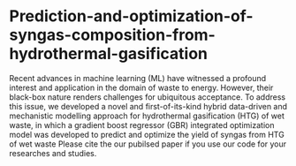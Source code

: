 # Prediction-and-optimization-of-syngas-composition-from-hydrothermal-gasification
Recent advances in machine learning (ML) have witnessed a profound interest and application in the domain of waste to energy. 
However, their black-box nature renders challenges for ubiquitous acceptance. To address this issue, we developed a novel and first-of-its-kind hybrid data-driven and mechanistic modelling approach for hydrothermal gasification (HTG) of wet waste, in which a gradient boost regressor (GBR) integrated optimization model was developed to predict and optimize the yield of syngas from HTG of wet waste
Please cite the our pubilsed paper if you use our code for your researches and studies.
